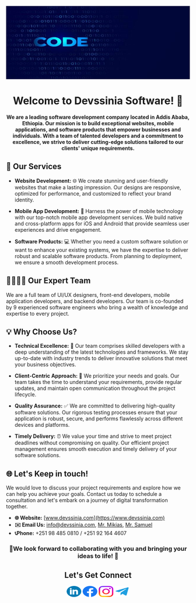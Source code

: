 <div align="center">
  <img src="src/bg.jpeg" alt="Devssinia Software" width="100%" height="200">
  <h1>Welcome to Devssinia Software! 🌟</h1>
</div>

<p align="center">
  <strong>We are a leading software development company located in Addis Ababa, Ethiopia. Our mission is to build exceptional websites, mobile applications, and software products that empower businesses and individuals. With a team of talented developers and a commitment to excellence, we strive to deliver cutting-edge solutions tailored to our clients' unique requirements.</strong>
</p>

## 💼 Our Services

- **Website Development:** 🌐 We create stunning and user-friendly websites that make a lasting impression. Our designs are responsive, optimized for performance, and customized to reflect your brand identity.

- **Mobile App Development:** 📱 Harness the power of mobile technology with our top-notch mobile app development services. We build native and cross-platform apps for iOS and Android that provide seamless user experiences and drive engagement.

- **Software Products:** 💻 Whether you need a custom software solution or want to enhance your existing systems, we have the expertise to deliver robust and scalable software products. From planning to deployment, we ensure a smooth development process.

## 👨‍💻👩‍💻 Our Expert Team

We are a full team of UI/UX designers, front-end developers, mobile application developers, and backend developers. Our team is co-founded by 9 experienced software engineers who bring a wealth of knowledge and expertise to every project.

## 💡 Why Choose Us?

- **Technical Excellence:** 🔬 Our team comprises skilled developers with a deep understanding of the latest technologies and frameworks. We stay up-to-date with industry trends to deliver innovative solutions that meet your business objectives.

- **Client-Centric Approach:** 👥 We prioritize your needs and goals. Our team takes the time to understand your requirements, provide regular updates, and maintain open communication throughout the project lifecycle.

- **Quality Assurance:** ✅ We are committed to delivering high-quality software solutions. Our rigorous testing processes ensure that your application is robust, secure, and performs flawlessly across different devices and platforms.

- **Timely Delivery:** ⏰ We value your time and strive to meet project deadlines without compromising on quality. Our efficient project management ensures smooth execution and timely delivery of your software solutions.

## 🌐 Let's Keep in touch!

We would love to discuss your project requirements and explore how we can help you achieve your goals. Contact us today to schedule a consultation and let's embark on a journey of digital transformation together.

- **🌐 Website:** [www.devssinia.com](https://www.devssinia.com)
- **✉️ Email Us:** [info@devssinia.com](mailto:info@devssinia.com?subject=Hello%20from%20your%20website!), [Mr. Mikias](mailto:mikikebe84@gmail.com?subject=Hello%20from%20your%20website!), [Mr. Samuel](mailto:lijsamuael@gmail.com?subject=Hello%20from%20your%20website!)
- **📞Phone:** +251 98 485 0810 / +251 92 164 4607
<h3 align ="center"> 🚀We look forward to collaborating with you and bringing your ideas to life! 🎉
</h3>

<h2 align="center">Let's Get Connect</h2>
<p align="center">
<a href="https://www.linkedin.com/company/devssinia" target="blank"><img align="center" src="src/linkedin.svg" alt="https://www.linkedin.com/company/devssinia" height="30" width="40" /></a>
<a href="https://facebook.com/devssinia" target="blank"><img align="center" src="src/facebook.svg" alt="https://facebook.com/devssinia" height="30" width="40" /></a>
<a href="https://instagram.com/devssinia?utm_source=qr&igshid=ngexmmi2ytkyzg%3d%3d" target="blank"><img align="center" src="src/instagram.svg" alt="https://instagram.com/devssinia?utm_source=qr&igshid=ngexmmi2ytkyzg%3d%3d" height="30" width="40" /></a>
<a href="https://t.me/devssinia" target="blank"><img align="center" src="src/telegram.svg" alt="https://t.me/devssinia" height="30" width="40" /></a>
</p>

